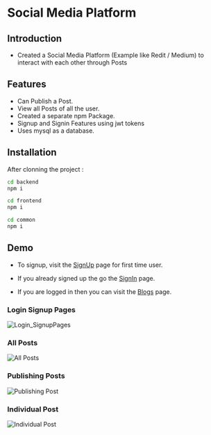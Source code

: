 # Social Media Platform



## Introduction

- Created a Social Media Platform (Example like Redit / Medium) to interact with each other through Posts


## Features
- Can Publish a Post.
- View all Posts of all the user.
- Created a separate npm Package.
- Signup and Signin Features using jwt tokens
- Uses mysql as a database.

## Installation

After clonning the project :
```bash
cd backend
npm i
``` 
```bash
cd frontend
npm i
``` 
```bash
cd common
npm i
``` 
## Demo
- To signup, visit the [SignUp](https://social-media-2n749b9gl-gourav-devs-projects.vercel.app/signup) page for first time user.
- If you already signed up the go the [SignIn](https://social-media-2n749b9gl-gourav-devs-projects.vercel.app/signin) page.

- If you are logged in then you can visit the [Blogs](https://social-media-2n749b9gl-gourav-devs-projects.vercel.app/blogs) page.



### Login Signup Pages
![Login_SignupPages](./Login_SignupPages.png)

### All Posts

![All Posts](./AllPosts.png)

### Publishing Posts

![Publishing Post](./PublishaPost.png)

### Individual Post

![Individual Post](./IndividualPost.png)

